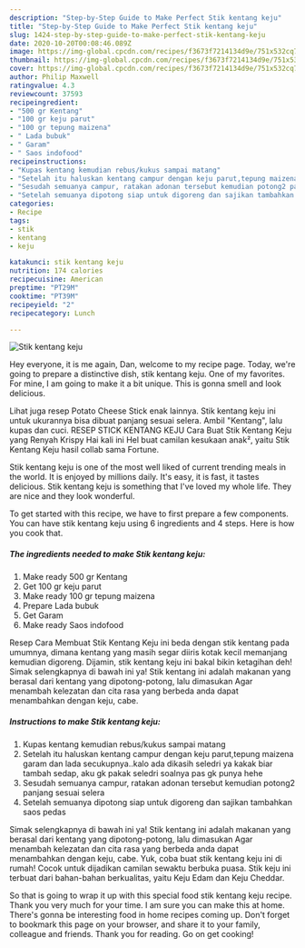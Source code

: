 ```yaml
---
description: "Step-by-Step Guide to Make Perfect Stik kentang keju"
title: "Step-by-Step Guide to Make Perfect Stik kentang keju"
slug: 1424-step-by-step-guide-to-make-perfect-stik-kentang-keju
date: 2020-10-20T00:08:46.089Z
image: https://img-global.cpcdn.com/recipes/f3673f7214134d9e/751x532cq70/stik-kentang-keju-foto-resep-utama.jpg
thumbnail: https://img-global.cpcdn.com/recipes/f3673f7214134d9e/751x532cq70/stik-kentang-keju-foto-resep-utama.jpg
cover: https://img-global.cpcdn.com/recipes/f3673f7214134d9e/751x532cq70/stik-kentang-keju-foto-resep-utama.jpg
author: Philip Maxwell
ratingvalue: 4.3
reviewcount: 37593
recipeingredient:
- "500 gr Kentang"
- "100 gr keju parut"
- "100 gr tepung maizena"
- " Lada bubuk"
- " Garam"
- " Saos indofood"
recipeinstructions:
- "Kupas kentang kemudian rebus/kukus sampai matang"
- "Setelah itu haluskan kentang campur dengan keju parut,tepung maizena garam dan lada secukupnya..kalo ada dikasih seledri ya kakak biar tambah sedap, aku gk pakak seledri soalnya pas gk punya hehe"
- "Sesudah semuanya campur, ratakan adonan tersebut kemudian potong2 panjang sesuai selera"
- "Setelah semuanya dipotong siap untuk digoreng dan sajikan tambahkan saos pedas"
categories:
- Recipe
tags:
- stik
- kentang
- keju

katakunci: stik kentang keju 
nutrition: 174 calories
recipecuisine: American
preptime: "PT29M"
cooktime: "PT39M"
recipeyield: "2"
recipecategory: Lunch

---
```



![Stik kentang keju](https://img-global.cpcdn.com/recipes/f3673f7214134d9e/751x532cq70/stik-kentang-keju-foto-resep-utama.jpg)

Hey everyone, it is me again, Dan, welcome to my recipe page. Today, we're going to prepare a distinctive dish, stik kentang keju. One of my favorites. For mine, I am going to make it a bit unique. This is gonna smell and look delicious.

Lihat juga resep Potato Cheese Stick enak lainnya. Stik kentang keju ini untuk ukurannya bisa dibuat panjang sesuai selera. Ambil &#34;Kentang&#34;, lalu kupas dan cuci. RESEP STICK KENTANG KEJU Cara Buat Stik Kentang Keju yang Renyah Krispy Hai kali ini Hel buat camilan kesukaan anak², yaitu Stik Kentang Keju hasil collab sama Fortune.

Stik kentang keju is one of the most well liked of current trending meals in the world. It is enjoyed by millions daily. It's easy, it is fast, it tastes delicious. Stik kentang keju is something that I've loved my whole life. They are nice and they look wonderful.


To get started with this recipe, we have to first prepare a few components. You can have stik kentang keju using 6 ingredients and 4 steps. Here is how you cook that.

<!--inarticleads1-->

##### The ingredients needed to make Stik kentang keju:

1. Make ready 500 gr Kentang
1. Get 100 gr keju parut
1. Make ready 100 gr tepung maizena
1. Prepare  Lada bubuk
1. Get  Garam
1. Make ready  Saos indofood


Resep Cara Membuat Stik Kentang Keju ini beda dengan stik kentang pada umumnya, dimana kentang yang masih segar diiris kotak kecil memanjang kemudian digoreng. Dijamin, stik kentang keju ini bakal bikin ketagihan deh! Simak selengkapnya di bawah ini ya! Stik kentang ini adalah makanan yang berasal dari kentang yang dipotong-potong, lalu dimasukan Agar menambah kelezatan dan cita rasa yang berbeda anda dapat menambahkan dengan keju, cabe. 

<!--inarticleads2-->

##### Instructions to make Stik kentang keju:

1. Kupas kentang kemudian rebus/kukus sampai matang
1. Setelah itu haluskan kentang campur dengan keju parut,tepung maizena garam dan lada secukupnya..kalo ada dikasih seledri ya kakak biar tambah sedap, aku gk pakak seledri soalnya pas gk punya hehe
1. Sesudah semuanya campur, ratakan adonan tersebut kemudian potong2 panjang sesuai selera
1. Setelah semuanya dipotong siap untuk digoreng dan sajikan tambahkan saos pedas


Simak selengkapnya di bawah ini ya! Stik kentang ini adalah makanan yang berasal dari kentang yang dipotong-potong, lalu dimasukan Agar menambah kelezatan dan cita rasa yang berbeda anda dapat menambahkan dengan keju, cabe. Yuk, coba buat stik kentang keju ini di rumah! Cocok untuk dijadikan camilan sewaktu berbuka puasa. Stik keju ini terbuat dari bahan-bahan berkualitas, yaitu Keju Edam dan Keju Cheddar. 

So that is going to wrap it up with this special food stik kentang keju recipe. Thank you very much for your time. I am sure you can make this at home. There's gonna be interesting food in home recipes coming up. Don't forget to bookmark this page on your browser, and share it to your family, colleague and friends. Thank you for reading. Go on get cooking!
